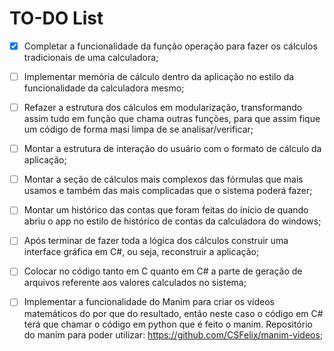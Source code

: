 # TO-DO List

- [X] Completar a funcionalidade da função operação para fazer os cálculos tradicionais de uma calculadora;

- [ ] Implementar memória de cálculo dentro da aplicação no estilo da funcionalidade da calculadora mesmo;

- [ ] Refazer a estrutura dos cálculos em modularização, transformando assim tudo em função que chama outras funções, para que assim fique um código de forma masi limpa de se analisar/verificar;

- [ ] Montar a estrutura de interação do usuário com 
o formato de cálculo da aplicação;

- [ ] Montar a seção de cálculos mais complexos das fórmulas que mais usamos e também das mais complicadas que o sistema poderá fazer;

- [ ] Montar um histórico das contas que foram feitas do início de quando abriu o app no estilo de histórico de contas  da calculadora do windows;

- [ ] Após terminar de fazer toda a lógica dos cálculos construir uma interface gráfica em C#, ou seja, reconstruir a aplicação;

- [ ] Colocar no código tanto em C quanto em C# a parte de geração de arquivos referente aos valores calculados no sistema;

- [ ] Implementar a funcionalidade do Manim para criar os vídeos matemáticos do por que do resultado, então neste caso o código em C# terá que chamar o código em python que é feito o manim. Repositório do manim para poder utilizar: https://github.com/CSFelix/manim-videos; 

